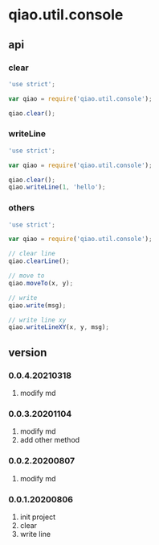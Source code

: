 # qiao.util.console

## api
### clear
```javascript
'use strict';

var qiao = require('qiao.util.console');

qiao.clear();
```

### writeLine
```javascript
'use strict';

var qiao = require('qiao.util.console');

qiao.clear();
qiao.writeLine(1, 'hello');
```

### others
```javascript
'use strict';

var qiao = require('qiao.util.console');

// clear line
qiao.clearLine();

// move to
qiao.moveTo(x, y);

// write
qiao.write(msg);

// write line xy
qiao.writeLineXY(x, y, msg);
```

## version
### 0.0.4.20210318
1. modify md

### 0.0.3.20201104
1. modify md
2. add other method

### 0.0.2.20200807
1. modify md

### 0.0.1.20200806
1. init project
2. clear
3. write line